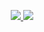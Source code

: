 <p align="center">
  <a href="https://skillicons.dev">
    <img src="https://skillicons.dev/icons?i=aws,bash,cpp,discord,docker,flask,git,github,html,js,jquery,linux,matlab,mysql,nginx,nodejs,notion,php,py,regex,sklearn,ubuntu,wordpress" />
    <img src="https://img.shields.io/badge/Hackerone-494649?style=for-the-badge&logo=hackerone&logoColor=white">
  </a>
</p>

<!--
**SR-soheil/SR-soheil** is a ✨ _special_ ✨ repository because its `README.md` (this file) appears on your GitHub profile.

Here are some ideas to get you started:
- 🔭 I’m currently working on ...
- 🌱 I’m currently learning ...
- 👯 I’m looking to collaborate on ...
- 🤔 I’m looking for help with ...
- 💬 Ask me about ...
- 📫 How to reach me: ...
- 😄 Pronouns: ...
- ⚡ Fun fact: ...
-->
